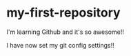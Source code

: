 # my-first-repository

I'm learning Github and it's so awesome!!

I have now set my git config settings!!